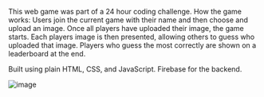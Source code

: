 This web game was part of a 24 hour coding challenge. 
How the game works:
Users join the current game with their name and then choose and upload an image.
Once all players have uploaded their image, the game starts. Each players image is then presented, allowing others to guess who uploaded that image.
Players who guess the most correctly are shown on a leaderboard at the end.

Built using plain HTML, CSS, and JavaScript. 
Firebase for the backend.

![image](https://github.com/TheArcher1958/Pictureerka-24-Hour-Coding-Challenge-/assets/26631047/96bae2d8-b7ee-40af-9d01-b2c65bb923a2)
